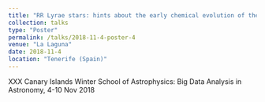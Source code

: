 ```yaml
---
title: "RR Lyrae stars: hints about the early chemical evolution of the Universe"
collection: talks
type: "Poster"
permalink: /talks/2018-11-4-poster-4
venue: "La Laguna"
date: 2018-11-4
location: "Tenerife (Spain)"
---
```


XXX Canary Islands Winter School of Astrophysics: Big Data Analysis in Astronomy, 4-10 Nov 2018
